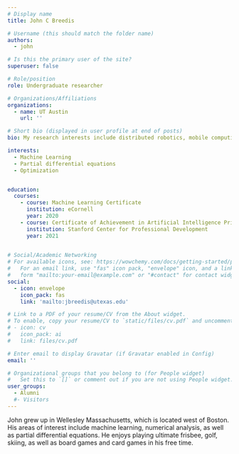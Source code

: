 ```yaml
---
# Display name
title: John C Breedis

# Username (this should match the folder name)
authors:
  - john

# Is this the primary user of the site?
superuser: false

# Role/position
role: Undergraduate researcher

# Organizations/Affiliations
organizations:
  - name: UT Austin
    url: ''

# Short bio (displayed in user profile at end of posts)
bio: My research interests include distributed robotics, mobile computing and programmable matter.

interests:
  - Machine Learning
  - Partial differential equations
  - Optimization


education:
  courses:
    - course: Machine Learning Certificate
      institution: eCornell
      year: 2020
    - course: Certificate of Achievement in Artificial Intelligence Principles and Techniques
      institution: Stanford Center for Professional Development
      year: 2021
      

# Social/Academic Networking
# For available icons, see: https://wowchemy.com/docs/getting-started/page-builder/#icons
#   For an email link, use "fas" icon pack, "envelope" icon, and a link in the
#   form "mailto:your-email@example.com" or "#contact" for contact widget.
social:
  - icon: envelope
    icon_pack: fas
    link: 'mailto:jbreedis@utexas.edu'

# Link to a PDF of your resume/CV from the About widget.
# To enable, copy your resume/CV to `static/files/cv.pdf` and uncomment the lines below.
# - icon: cv
#   icon_pack: ai
#   link: files/cv.pdf

# Enter email to display Gravatar (if Gravatar enabled in Config)
email: ''

# Organizational groups that you belong to (for People widget)
#   Set this to `[]` or comment out if you are not using People widget.
user_groups:
  - Alumni
  #- Visitors
---
```


John grew up in Wellesley Massachusetts, which is located west of Boston. His areas of interest include machine
learning, numerical analysis, as well as partial differential equations. He enjoys playing ultimate
frisbee, golf, skiing, as well as board games and card games in his free time.